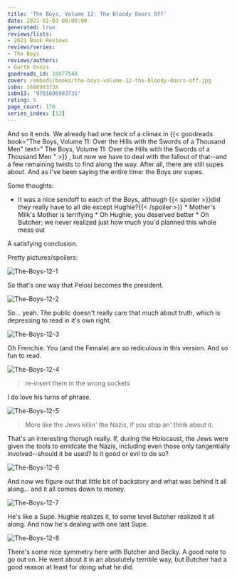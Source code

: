 ```yaml
---
title: 'The Boys, Volume 12: The Bloody Doors Off'
date: 2021-01-03 00:00:00
generated: true
reviews/lists:
- 2021 Book Reviews
reviews/series:
- The Boys
reviews/authors:
- Garth Ennis
goodreads_id: 16077548
cover: /embeds/books/the-boys-volume-12-the-bloody-doors-off.jpg
isbn: 160690373X
isbn13: '9781606903735'
rating: 5
page_count: 170
series_index: [12]
---
```

And so it ends. We already had one heck of a climax in {{< goodreads book="The Boys, Volume 11: Over the Hills with the Swords of a Thousand Men" text=" The Boys, Volume 11: Over the Hills with the Swords of a Thousand Men " >}} , but now we have to deal with the fallout of that--and a few remaining twists to find along the way. After all, there are still supes about. And as I've been saying the entire time: the Boys *are* supes.  

Some thoughts:  

<!--more-->

* It was a nice sendoff to each of the Boys, although  {{< spoiler >}}did they really have to all die except Hughie?{{< /spoiler >}}     * Mother's Milk's Mother is terrifying    * Oh Hughie; you deserved better    * Oh Butcher; we never realized just how much you'd planned this whole mess out   

A satisfying conclusion.  

Pretty pictures/spoilers:  

![The-Boys-12-1](/embeds/books/attachments/the-boys-12-1.jpg)  

So that's one way that Pelosi becomes the president.  

![The-Boys-12-2](/embeds/books/attachments/the-boys-12-2.jpg)  

So... yeah. The public doesn't really care that much about truth, which is depressing to read in it's own right.  

![The-Boys-12-3](/embeds/books/attachments/the-boys-12-3.jpg)  

Oh Frenchie. You (and the Female) are so rediculous in this version. And so fun to read.  

![The-Boys-12-4](/embeds/books/attachments/the-boys-12-4.jpg)  

> re-insert them in the wrong sockets

I do love his turns of phrase.  

![The-Boys-12-5](/embeds/books/attachments/the-boys-12-5.jpg)  

> More like the Jews killin' the Nazis, if you stop an' think about it.

That's an interesting thorugh really. If, during the Holocaust, the Jews were given the tools to erridcate the Nazis, including even those only tangentially involved--should it be used? Is it good or evil to do so?  

![The-Boys-12-6](/embeds/books/attachments/the-boys-12-6.jpg)  

And now we figure out that little bit of backstory and what was behind it all along... and it all comes down to money.  

![The-Boys-12-7](/embeds/books/attachments/the-boys-12-7.jpg)  

He's like a Supe. Hughie realizes it, to some level Butcher realized it all along. And now he's dealing with one last Supe.  

![The-Boys-12-8](/embeds/books/attachments/the-boys-12-8.jpg)  

There's some nice symmetry here with Butcher and Becky. A good note to go out on. He went about it in an absolutely terrible way, but Butcher had a good reason at least for doing what he did.